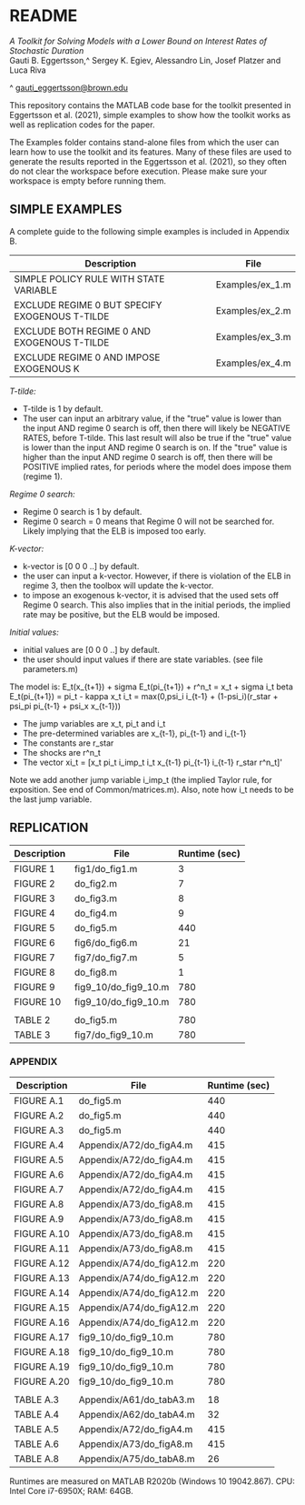 # README

*A Toolkit for Solving Models with a Lower Bound on Interest Rates of Stochastic Duration*  
Gauti B. Eggertsson,^ Sergey K. Egiev, Alessandro Lin, Josef Platzer and Luca Riva  

^ gauti_eggertsson@brown.edu  

This repository contains the MATLAB code base for the toolkit presented in Eggertsson et al. (2021), simple examples to show how the toolkit works as well as replication codes for the paper.


The Examples folder contains stand-alone files from which the user can learn how to use the toolkit and its features.
Many of these files are used to generate the results reported in the Eggertsson et al. (2021), so they often do not clear the workspace before execution. Please make sure your workspace is empty before running them. 


## SIMPLE EXAMPLES

A complete guide to the following simple examples is included in Appendix B.

| Description                                    | File            |
| --                                             | --              |
| SIMPLE POLICY RULE WITH STATE VARIABLE         | Examples/ex_1.m |
| EXCLUDE REGIME 0 BUT SPECIFY EXOGENOUS T-TILDE | Examples/ex_2.m |
| EXCLUDE BOTH REGIME 0 AND EXOGENOUS T-TILDE    | Examples/ex_3.m |
| EXCLUDE REGIME 0 AND IMPOSE EXOGENOUS K        | Examples/ex_4.m |

*T-tilde:*
- T-tilde is 1 by default.
- The user can input an arbitrary value, if the "true" value is lower than the input AND regime 0 search is off, then there will likely be NEGATIVE RATES, before T-tilde. This last result will also be true if the "true" value is lower than the input AND regime 0 search is on. If the "true" value is higher than the input AND regime 0 search is off, then there will be POSITIVE implied rates, for periods where the model does impose them (regime 1).

*Regime 0 search:*
- Regime 0 search is 1 by default.
- Regime 0 search = 0 means that Regime 0 will not be searched for. Likely implying that the ELB is imposed too early.

*K-vector:*
- k-vector is [0 0 0 ..]  by default.
- the user can input a k-vector. However, if there is violation of the ELB in regime 3, then the toolbox will update the k-vector.
- to impose an exogenous k-vector, it is advised that the used sets off Regime 0 search. This also implies that in the initial periods, the implied rate may be positive, but the ELB would be imposed.

*Initial values:*
- initial values are [0 0 0 ..]  by default.
- the user should input values if there are state variables. (see file parameters.m)

The model is:
E_t(x_{t+1}) + sigma E_t(pi_{t+1}) + r^n_t = x_t + sigma i_t
beta E_t(pi_{t+1}) = pi_t - kappa x_t
i_t = max(0,psi_i i_{t-1} + (1-psi_i)(r_star + psi_pi pi_{t-1} + psi_x x_{t-1}))

- The jump variables are x_t, pi_t and i_t
- The pre-determined variables are x_{t-1}, pi_{t-1} and i_{t-1}
- The constants are r_star
- The shocks are r^n_t
- The vector xi_t = [x_t pi_t i_imp_t i_t x_{t-1} pi_{t-1} i_{t-1} r_star r^n_t]'

Note we add another jump variable i_imp_t (the implied Taylor rule, for exposition. See end of Common/matrices.m). Also, note how i_t needs to be the last jump variable.

## REPLICATION

| Description  | File                 | Runtime (sec) |
| --           | --                   | --            |
| FIGURE  1    | fig1/do_fig1.m       | 3             |
| FIGURE  2    | do_fig2.m            | 7             |
| FIGURE  3    | do_fig3.m            | 8             |
| FIGURE  4    | do_fig4.m            | 9             |
| FIGURE  5    | do_fig5.m            | 440           |
| FIGURE  6    | fig6/do_fig6.m       | 21            |
| FIGURE  7    | fig7/do_fig7.m       | 5             |
| FIGURE  8    | do_fig8.m            | 1             |
| FIGURE  9    | fig9_10/do_fig9_10.m | 780           |
| FIGURE 10    | fig9_10/do_fig9_10.m | 780           |
|              |                      |               |
| TABLE   2    | do_fig5.m            | 780           |
| TABLE   3    | fig7/do_fig9_10.m    | 780           |

### APPENDIX

| Description | File                     | Runtime (sec) |
| --          | --                       | --            |
| FIGURE A.1  | do_fig5.m                | 440           | 
| FIGURE A.2  | do_fig5.m                | 440           |
| FIGURE A.3  | do_fig5.m                | 440           |
| FIGURE A.4  | Appendix/A72/do_figA4.m  | 415           |
| FIGURE A.5  | Appendix/A72/do_figA4.m  | 415           |
| FIGURE A.6  | Appendix/A72/do_figA4.m  | 415           |
| FIGURE A.7  | Appendix/A72/do_figA4.m  | 415           |
| FIGURE A.8  | Appendix/A73/do_figA8.m  | 415           |
| FIGURE A.9  | Appendix/A73/do_figA8.m  | 415           |
| FIGURE A.10 | Appendix/A73/do_figA8.m  | 415           |
| FIGURE A.11 | Appendix/A73/do_figA8.m  | 415           |
| FIGURE A.12 | Appendix/A74/do_figA12.m | 220           |
| FIGURE A.13 | Appendix/A74/do_figA12.m | 220           |
| FIGURE A.14 | Appendix/A74/do_figA12.m | 220           |
| FIGURE A.15 | Appendix/A74/do_figA12.m | 220           |
| FIGURE A.16 | Appendix/A74/do_figA12.m | 220           |
| FIGURE A.17 | fig9_10/do_fig9_10.m     | 780           |
| FIGURE A.18 | fig9_10/do_fig9_10.m     | 780           |
| FIGURE A.19 | fig9_10/do_fig9_10.m     | 780           |
| FIGURE A.20 | fig9_10/do_fig9_10.m     | 780           |
|             |                          |               |
| TABLE A.3   | Appendix/A61/do_tabA3.m  | 18            |
| TABLE A.4   | Appendix/A62/do_tabA4.m  | 32            |
| TABLE A.5   | Appendix/A72/do_figA4.m  | 415           |
| TABLE A.6   | Appendix/A73/do_figA8.m  | 415           |
| TABLE A.8   | Appendix/A75/do_tabA8.m  | 26            |

Runtimes are measured on MATLAB R2020b (Windows 10 19042.867). 
CPU: Intel Core i7-6950X; RAM: 64GB. 
